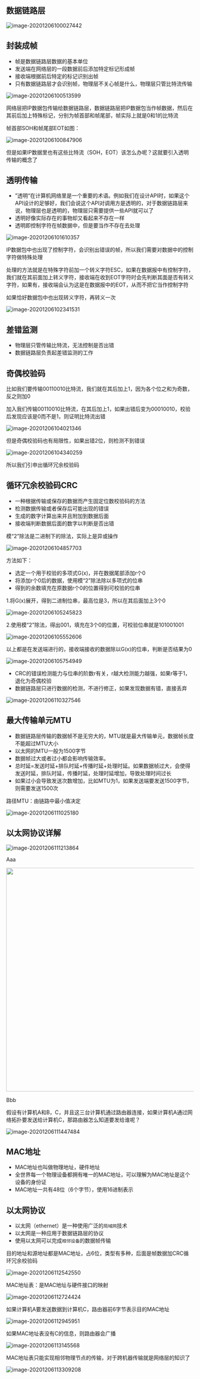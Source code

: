 ## 数据链路层

![image-20201206100027442](https://github.com/wxning1107/computer-newtwork/blob/master/images/image-20201206100027442.png)



## 封装成帧

- 帧是数据链路层数据的基本单位
- 发送端在网络层的一段数据前后添加特定标记形成帧
- 接收端根据前后特定的标记识别出帧
- 只有数据链路层才会识别帧，物理层不关心帧是什么，物理层只管比特流传输



![image-20201206100513599](https://github.com/wxning1107/computer-newtwork/blob/master/images/image-20201206100513599.png)

网络层把IP数据包传输给数据链路层，数据链路层把IP数据包当作帧数据，然后在其前后加上特殊标记，分别为帧首部和帧尾部，帧实际上就是0和1的比特流

帧首部SOH和帧尾部EOT如图：

![image-20201206100847906](https://github.com/wxning1107/computer-newtwork/blob/master/images/image-20201206100847906.png)

但是如果IP数据里也有这些比特流（SOH，EOT）该怎么办呢？这就要引入透明传输的概念了



## 透明传输

- ”透明“在计算机网络里是一个重要的术语。例如我们在设计API时，如果这个API设计的足够好，我们会说这个API对调用方是透明的，对于数据链路层来说，物理层也是透明的，物理层只需要提供一些API就可以了
- 透明好像实际存在的事物却又看起来不存在一样
- 透明即控制字符在帧数据中，但是要当作不存在去处理



![image-20201206101610357](https://github.com/wxning1107/computer-newtwork/blob/master/images/image-20201206101610357.png)



IP数据包中也出现了控制字符，会识别出错误的帧，所以我们需要对数据中的控制字符做特殊处理

处理的方法就是在特殊字符前加一个转义字符ESC，如果在数据报中有控制字符，我们就在其前面加上转义字符，接收端在收到EOT字符时会先判断其面是否有转义字符，如果有，接收端会认为这是在数据报中的EOT，从而不把它当作控制字符

如果恰好数据包中也出现转义字符，再转义一次

![image-20201206102341531](https://github.com/wxning1107/computer-newtwork/blob/master/images/image-20201206102341531.png)





## 差错监测

- 物理层只管传输比特流，无法控制是否出错
- 数据链路层负责起差错监测的工作



## 奇偶校验码

比如我们要传输00110010比特流，我们就在其后加上1，因为各个位之和为奇数，反之则加0

加入我们传输00110010比特流，在其后加上1，如果出错后变为00010010，校验后发现应该是0而不是1，则证明比特流出错

![image-20201206104021346](https://github.com/wxning1107/computer-newtwork/blob/master/images/image-20201206104021346.png)

但是奇偶校验码也有局限性，如果出错2位，则检测不到错误

![image-20201206104340259](https://github.com/wxning1107/computer-newtwork/blob/master/images/image-20201206104340259.png)

所以我们引申出循环冗余校验码



## 循环冗余校验码CRC

- 一种根据传输或保存的数据而产生固定位数校验码的方法
- 检测数据传输或者保存后可能出现的错误
- 生成的数字计算出来并且附加到数据后面
- 接收端判断数据后面的数字以判断是否出错



模“2”除法是二进制下的除法，实际上是异或操作

![image-20201206104857703](https://github.com/wxning1107/computer-newtwork/blob/master/images/image-20201206104857703.png)

方法如下：

- 选定一个用于校验的多项式G(x)，并在数据尾部添加r个0
- 将添加r个0后的数据，使用模“2”除法除以多项式的位串
- 得到的余数填充在原数据r个0的位置得到可校验的位串



1.将G(x)展开，得到二进制位串，最高位是3，所以在其后面加上3个0

![image-20201206105245823](https://github.com/wxning1107/computer-newtwork/blob/master/images/image-20201206105245823.png)

2.使用模“2”除法，得出001，填充在3个0的位置，可校验位串就是101001001

![image-20201206105552606](https://github.com/wxning1107/computer-newtwork/blob/master/images/image-20201206105552606.png)



以上都是在发送端进行的，接收端接收的数据除以G(x)的位串，判断是否结果为0

![image-20201206105754949](https://github.com/wxning1107/computer-newtwork/blob/master/images/image-20201206105754949.png)

- CRC的错误检测能力与位串的阶数r有关，r越大检测能力越强，如果r等于1，退化为奇偶校验
- 数据链路层只进行数据的检测，不进行修正，如果发现数据有错，直接丢弃



![image-20201206110327546](https://github.com/wxning1107/computer-newtwork/blob/master/images/image-20201206110327546.png)



## 最大传输单元MTU

- 数据链路层传输的数据帧不是无穷大的，MTU就是最大传输单元，数据帧长度不能超过MTU大小
- 以太网的MTU一般为1500字节
- 数据帧过大或者过小都会影响传输效率。
- 总时延=发送时延+排队时延+传播时延+处理时延。如果数据帧过大，会使得发送时延，排队时延，传播时延，处理时延增加，导致处理时间过长
- 如果过小会导致发送次数增加，比如MTU为1，如果发送端要发送1500字节，则需要发送1500次



路径MTU：由链路中最小值决定

![image-20201206111025180](https://github.com/wxning1107/computer-newtwork/blob/master/images/image-20201206111025180.png)



## 以太网协议详解

![image-20201206111213864](https://github.com/wxning1107/computer-newtwork/blob/master/images/image-20201206111213864.png)

Aaa

<img src="https://github.com/wxning1107/computer-newtwork/blob/master/images/image-20201206111213864.png" width = "800" height = "600" alt="" align=center />

Bbb

假设有计算机A和B，C，并且这三台计算机通过路由器连接，如果计算机A通过网络拓扑要发送给计算机C，那路由器怎么知道要发给谁呢？

![image-20201206111447484](https://github.com/wxning1107/computer-newtwork/blob/master/images/image-20201206111447484.png)

## MAC地址

- MAC地址也叫做物理地址，硬件地址
- 全世界每一个物理设备都拥有唯一的MAC地址，可以理解为MAC地址是这个设备的身份证
- MAC地址一共有48位（6个字节），使用16进制表示



## 以太网协议

- 以太网（ethernet）是一种使用广泛的`局域网`技术
- 以太网是一种应用于数据链路层的协议
- 使用以太网可以完成`相邻设备`的数据帧传输



目的地址和源地址都是MAC地址，占6位，类型有多种，后面是帧数据加CRC循环冗余校验码

![image-20201206112542550](https://github.com/wxning1107/computer-newtwork/blob/master/images/image-20201206112542550.png)



MAC地址表：是MAC地址与硬件接口的映射

![image-20201206112724424](https://github.com/wxning1107/computer-newtwork/blob/master/images/image-20201206112724424.png)



如果计算机A要发送数据到计算机C，路由器前6字节表示目的MAC地址

![image-20201206112945951](https://github.com/wxning1107/computer-newtwork/blob/master/images/image-20201206112945951.png)

如果MAC地址表没有C的信息，则路由器会广播

![image-20201206113145568](https://github.com/wxning1107/computer-newtwork/blob/master/images/image-20201206113145568.png)



MAC地址表只能实现相邻物理节点的传输，对于跨机器传输就是网络层的知识了

![image-20201206113309208](https://github.com/wxning1107/computer-newtwork/blob/master/images/image-20201206113309208.png)